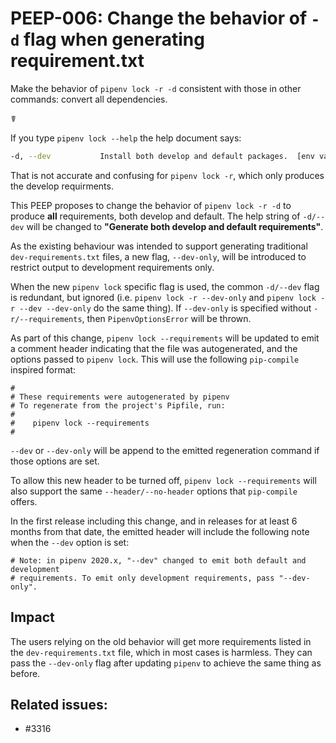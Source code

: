 # PEEP-006: Change the behavior of `-d` flag when generating requirement.txt

Make the behavior of `pipenv lock -r -d` consistent with those in other commands: convert all dependencies.

☤

If you type `pipenv lock --help` the help document says:

```bash
-d, --dev           Install both develop and default packages.  [env var:PIPENV_DEV]
```

That is not accurate and confusing for `pipenv lock -r`, which only produces the develop requirments.

This PEEP proposes to change the behavior of `pipenv lock -r -d` to produce **all** requirements, both develop
and default. The help string of `-d/--dev` will be changed to **"Generate both develop and default requirements"**.

As the existing behaviour was intended to support generating traditional `dev-requirements.txt`
files, a new flag, `--dev-only`, will be introduced to restrict output to development requirements only.

When the new `pipenv lock` specific flag is used, the common `-d/--dev` flag is redundant, but
ignored (i.e. `pipenv lock -r --dev-only` and `pipenv lock -r --dev --dev-only` do the same thing).
If `--dev-only` is specified without `-r/--requirements`, then `PipenvOptionsError` will be thrown.

As part of this change, `pipenv lock --requirements` will be updated to emit a comment header
indicating that the file was autogenerated, and the options passed to `pipenv lock`. This will use
the following `pip-compile` inspired format:

    #
    # These requirements were autogenerated by pipenv
    # To regenerate from the project's Pipfile, run:
    #
    #    pipenv lock --requirements
    #

`--dev` or `--dev-only` will be append to the emitted regeneration command if
those options are set.

To allow this new header to be turned off, `pipenv lock --requirements` will also support the same
`--header/--no-header` options that `pip-compile` offers.

In the first release including this change, and in releases for at least 6 months from that date,
the emitted header will include the following note when the `--dev` option is set:

    # Note: in pipenv 2020.x, "--dev" changed to emit both default and development
    # requirements. To emit only development requirements, pass "--dev-only".

## Impact

The users relying on the old behavior will get more requirements listed in the
``dev-requirements.txt`` file, which in most cases is harmless. They can pass
the `--dev-only` flag after updating `pipenv` to achieve the same thing as before.

## Related issues:

- #3316
